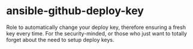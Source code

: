 # ansible-github-deploy-key
Role to automatically change your deploy key, therefore ensuring a fresh key every time. For the security-minded, or those who just want to totally forget about the need to setup deploy keys.
